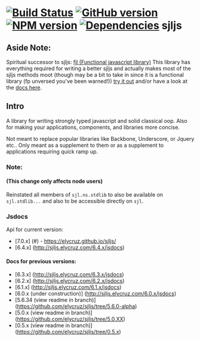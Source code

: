 [![Build Status](https://travis-ci.org/elycruz/sjljs.png)](https://travis-ci.org/elycruz/sjljs) 
[![GitHub version](https://badge.fury.io/gh/elycruz%2Fsjljs.svg)](http://badge.fury.io/gh/elycruz%2Fsjljs) 
[![NPM version](https://badge.fury.io/js/sjljs.svg)](http://badge.fury.io/js/sjljs)
[![Dependencies](https://david-dm.org/elycruz/sjljs.png)](https://david-dm.org/elycruz/sjljs)
sjljs
=====

## Aside Note:
Spiritual successor to sjljs: [fjl (Functional javascript library)](https://www.npmjs.com/package/fjl)
 This library has everything required for writing a better sjljs and actually makes most of 
 the sjljs methods moot (though may be a bit to take in since it is a functional library (fp unversed you've been warned!))
[try it out](https://www.npmjs.com/package/fjl) and/or have a look at the [docs here](https://functional-jslib.github.io/fjl/).

## Intro
A library for writing strongly typed javascript and solid classical oop.  Also for making your applications, components,
and libraries more concise. 

Not meant to replace popular libraries like Backbone, Underscore, or Jquery etc..  Only meant as a supplement to them 
or as a supplement to applications requiring quick ramp up.

### Note: 
#### (This change only affects node users)
Reinstated all members of `sjl.ns.stdlib` to also be available on `sjl.stdlib...`
and also to be accessible directly on `sjl`.

### Jsdocs
Api for current version:

- [7.0.x] (#) - https://elycruz.github.io/sjljs/
- [6.4.x] (http://sjljs.elycruz.com/6.4.x/jsdocs)

#### Docs for previous versions:
- [6.3.x] (http://sjljs.elycruz.com/6.3.x/jsdocs)
- [6.2.x] (http://sjljs.elycruz.com/6.2.x/jsdocs)
- [6.1.x] (http://sjljs.elycruz.com/6.1.x/jsdocs)
- [6.0.x (under construction)] (http://sjljs.elycruz.com/6.0.x/jsdocs)
- [5.6.34 (view readme in branch)] (https://github.com/elycruz/sjljs/tree/5.6.0-alpha)
- [5.0.x (view readme in branch)] (https://github.com/elycruz/sjljs/tree/5.0.XX)
- [0.5.x (view readme in branch)] (https://github.com/elycruz/sjljs/tree/0.5.x)
